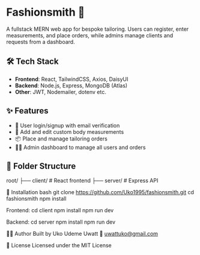 # Fashionsmith 👔

A fullstack MERN web app for bespoke tailoring. Users can register, enter measurements, and place orders, while admins manage clients and requests from a dashboard.



## 🛠️ Tech Stack

- **Frontend**: React, TailwindCSS, Axios, DaisyUI
- **Backend**: Node.js, Express, MongoDB (Atlas)
- **Other**: JWT, Nodemailer, dotenv etc.

## ✨ Features

- 🔐 User login/signup with email verification
- 📏 Add and edit custom body measurements
- 📦 Place and manage tailoring orders
- 🧑‍💼 Admin dashboard to manage all users and orders

## 📁 Folder Structure

root/
├── client/ # React frontend
├── server/ # Express API

🧪 Installation
bash
git clone https://github.com/Uko1995/fashionsmith.git
cd fashionsmith
npm install

Frontend:
cd client
npm install
npm run dev

Backend:
cd server
npm install
npm run dev

👨‍💻 Author
Built by Uko Udeme Uwatt
📧 uwattuko@gmail.com

📄 License
Licensed under the MIT License
